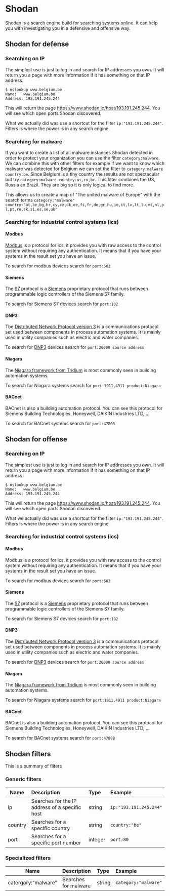 # Shodan

Shodan is a search engine build for searching systems online. It can help you with investigating you in a defensive and offensive way.

## Shodan for defense

### Searching on IP
The simplest use is just to log in and search for IP addresses you own. It will return you a page with more information if it has something on that IP address.

```
$ nslookup www.belgium.be
Name:	www.belgium.be
Address: 193.191.245.244
```
This will return the page https://www.shodan.io/host/193.191.245.244. You will see which open ports Shodan discovered.

What we actually did was use a shortcut for the filter ```ip:"193.191.245.244"```. Filters is where the power is in any search engine.

### Searching for malware
If you want to create a list of all malware instances Shodan detected in order to protect your organization you can use the filter ```category:malware```.  We can combine this with other filters for example if we want to know which malware was detected for Belgium we can set the filter to ```category:malware country:be```. Since Belgium is a tiny country the results are not spectacular but try ```category:malware country:us,ru,br```. This filter combines the US, Russia an Brazil. They are big so it is only logical to find more.

This allows us to create a map of "The united malware of Europe" with the search terms ```category:"malware" country:"at,be,bg,hr,cy,cz,dk,ee,fi,fr,de,gr,hu,ie,it,lv,lt,lu,mt,nl,pl,pt,ro,sk,si,es,se,uk"```

### Searching for industrial control systems (ics)

#### Modbus
[Modbus](https://en.wikipedia.org/wiki/Modbus) is a protocol for ics, it provides you with raw access to the control system without requiring any authentication. It means that if you have your systems in the result set you have an issue.

To search for modbus devices search for ```port:502```

#### Siemens
The [S7](https://en.wikipedia.org/wiki/Simatic_S5_PLC) protocol is a [Siemens](https://en.wikipedia.org/wiki/Siemens) proprietary protocol that runs between programmable logic controllers of the Siemens S7 family.

To search for Siemens S7 devices search for ```port:102```

#### DNP3
Tbe [Distributed Network Protocol version 3](https://en.wikipedia.org/wiki/DNP3) is a communications protocol set used between components in process automation systems. It is mainly used in utility companies such as electric and water companies.

To search for [DNP3](https://ieeexplore.ieee.org/document/5518537) devices search for ```port:20000 source address```

#### Niagara
The [Niagara framework from Tridium](https://www.tridium.com/en/products-services/niagara-ax) is most commonly seen in building automation systems.

To search for Niagara systems search for ```port:1911,4911 product:Niagara```

#### BACnet
BACnet is also a building automation protocol. You can see this protocol for Siemens Building Technologies, Honeywell, DAIKIN Industries LTD, ...

To search for BACnet systems search for ```port:47808```

## Shodan for offense

### Searching on IP
The simplest use is just to log in and search for IP addresses you own. It will return you a page with more information if it has something on that IP address.

```
$ nslookup www.belgium.be
Name:	www.belgium.be
Address: 193.191.245.244
```
This will return the page https://www.shodan.io/host/193.191.245.244. You will see which open ports Shodan discovered.

What we actually did was use a shortcut for the filter ```ip:"193.191.245.244"```. Filters is where the power is in any search engine.

### Searching for industrial control systems (ics)

#### Modbus
Modbus is a protocol for ics, it provides you with raw access to the control system without requiring any authentication. It means that if you have your systems in the result set you have an issue.

To search for modbus devices search for ```port:502```

#### Siemens
The [S7](https://en.wikipedia.org/wiki/Simatic_S5_PLC) protocol is a [Siemens](https://en.wikipedia.org/wiki/Siemens) proprietary protocol that runs between programmable logic controllers of the Siemens S7 family.

To search for Siemens S7 devices search for ```port:102```

#### DNP3
Tbe [Distributed Network Protocol version 3](https://en.wikipedia.org/wiki/DNP3) is a communications protocol set used between components in process automation systems. It is mainly used in utility companies such as electric and water companies.

To search for [DNP3](https://ieeexplore.ieee.org/document/5518537) devices search for ```port:20000 source address```

#### Niagara
The [Niagara framework from Tridium](https://www.tridium.com/en/products-services/niagara-ax) is most commonly seen in building automation systems.

To search for Niagara systems search for ```port:1911,4911 product:Niagara```

#### BACnet
BACnet is also a building automation protocol. You can see this protocol for Siemens Building Technologies, Honeywell, DAIKIN Industries LTD, ...

To search for BACnet systems search for ```port:47808```

## Shodan filters
This is a summary of filters

### Generic filters

| Name        | Description           | Type  | Example  |
| ------------- |:-------------| :-----| :-----|
| ip      | Searches for the IP address of a specific host | string | ```ip:"193.191.245.244"``` |
| country      | Searches for a specific country | string | ```country:"be"``` |
| port | Searches for a specific port number | integer | ```port:80``` |

### Specialized filters

| Name        | Description           | Type  | Example  |
| ------------- |:-------------| :-----| :-----|
| catergory:"malware"      | Searches for malware | string | ```category:"malware"``` |

